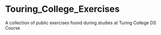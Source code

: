 # Touring_College_Exercises

A collection of public exercises found during studies at Turing College DS Course
